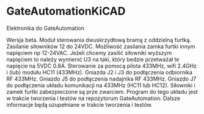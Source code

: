 # GateAutomationKiCAD
Elektronika do GateAutomation

Wersja beta.
Moduł sterowania dwuskrzydłową bramą z oddzielną furtką.
Zasilanie siłowników 12 do 24VDC.
Możliwość zasilania zamka furtki innym napięciem np 12-24VAC.
Jeżeli chcemy zasilić siłowniki wyższym napięciem to należy wymienić U3 na taki, który bedzie przetważał te napięcie na 5VDC 0.8A.
Sterowanie za pomocą pilota 433MHz, wifi 2.4GHz i (lub) modułu HC11 (433MHz).
Gniazda J2 i J3 do podłączenia odbiornika RF 433MHz.
Gniazdo J5 do podłączenia nadajnika RF 433MHz.
Gniazdo J7 do podłączenia układu komunikacji na 433MHz (HC11 lub HC12).
Siłowniki i zamek furtki zabezpieczone są prze zwarciem.
Program do tego układu jest w trakcie tworzenia i testów na repozytorum GateAutomation.
Dalsze informacje będą uzupełniane w trakcie tworzenia i testów.

